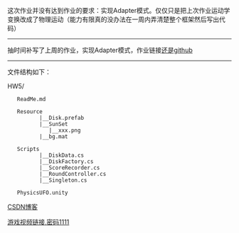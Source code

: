 
这次作业并没有达到作业的要求：实现Adapter模式。仅仅只是把上次作业运动学变换改成了物理运动（能力有限真的没办法在一周内弄清楚整个框架然后写出代码）

<hr>

抽时间补写了上周的作业，实现Adapter模式，作业链接[还是github](https://github.com/LynnZiQi/Unity3d-HW/tree/master/HW5_v1)
<hr>
文件结构如下：

HW5/
       
       ReadMe.md
       
       Resource
              |__Disk.prefab
              |__SunSet
                 |__xxx.png
              |__bg.mat
      
       Scripts
              |__DiskData.cs
              |__DiskFactory.cs
              |__ScoreRecorder.cs
              |__RoundController.cs
              |__Singleton.cs
       
       PhysicsUFO.unity
              
[CSDN博客](https://blog.csdn.net/qq_32335095/article/details/80039149)
       
[游戏视频链接,密码1111](http://v.youku.com/v_show/id_XMzU1OTc2NjkxNg==.html?spm=a2hzp.8244740.0.0)


